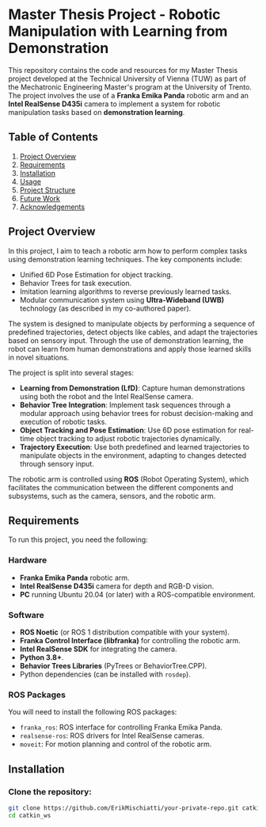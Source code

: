 # Master Thesis Project - Robotic Manipulation with Learning from Demonstration

This repository contains the code and resources for my Master Thesis project developed at the Technical University of Vienna (TUW) as part of the Mechatronic Engineering Master's program at the University of Trento. The project involves the use of a **Franka Emika Panda** robotic arm and an **Intel RealSense D435i** camera to implement a system for robotic manipulation tasks based on **demonstration learning**.

## Table of Contents
1. [Project Overview](#project-overview)
2. [Requirements](#requirements)
3. [Installation](#installation)
4. [Usage](#usage)
5. [Project Structure](#project-structure)
6. [Future Work](#future-work)
7. [Acknowledgements](#acknowledgements)

## Project Overview

In this project, I aim to teach a robotic arm how to perform complex tasks using demonstration learning techniques. The key components include:
- Unified 6D Pose Estimation for object tracking.
- Behavior Trees for task execution.
- Imitation learning algorithms to reverse previously learned tasks.
- Modular communication system using **Ultra-Wideband (UWB)** technology (as described in my co-authored paper).
  
The system is designed to manipulate objects by performing a sequence of predefined trajectories, detect objects like cables, and adapt the trajectories based on sensory input. Through the use of demonstration learning, the robot can learn from human demonstrations and apply those learned skills in novel situations.

The project is split into several stages:
- **Learning from Demonstration (LfD)**: Capture human demonstrations using both the robot and the Intel RealSense camera.
- **Behavior Tree Integration**: Implement task sequences through a modular approach using behavior trees for robust decision-making and execution of robotic tasks.
- **Object Tracking and Pose Estimation**: Use 6D pose estimation for real-time object tracking to adjust robotic trajectories dynamically.
- **Trajectory Execution**: Use both predefined and learned trajectories to manipulate objects in the environment, adapting to changes detected through sensory input.

The robotic arm is controlled using **ROS** (Robot Operating System), which facilitates the communication between the different components and subsystems, such as the camera, sensors, and the robotic arm.

## Requirements

To run this project, you need the following:

### Hardware
- **Franka Emika Panda** robotic arm.
- **Intel RealSense D435i** camera for depth and RGB-D vision.
- **PC** running Ubuntu 20.04 (or later) with a ROS-compatible environment.

### Software
- **ROS Noetic** (or ROS 1 distribution compatible with your system).
- **Franka Control Interface (libfranka)** for controlling the robotic arm.
- **Intel RealSense SDK** for integrating the camera.
- **Python 3.8+**.
- **Behavior Trees Libraries** (PyTrees or BehaviorTree.CPP).
- Python dependencies (can be installed with `rosdep`).

### ROS Packages
You will need to install the following ROS packages:
- `franka_ros`: ROS interface for controlling Franka Emika Panda.
- `realsense-ros`: ROS drivers for Intel RealSense cameras.
- `moveit`: For motion planning and control of the robotic arm.

## Installation

### Clone the repository:
```bash
git clone https://github.com/ErikMischiatti/your-private-repo.git catkin_ws
cd catkin_ws
